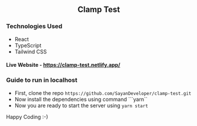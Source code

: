 <h2 align="center">Clamp Test</h2>

### Technologies Used
- React
- TypeScript
- Tailwind CSS

#### Live Website - https://clamp-test.netlify.app/

### Guide to run in localhost
- First, clone the repo ```https://github.com/SayanDeveloper/clamp-test.git```
- Now install the dependencies using command ```yarn``
- Now you are ready to start the server using ```yarn start```

Happy Coding :-)